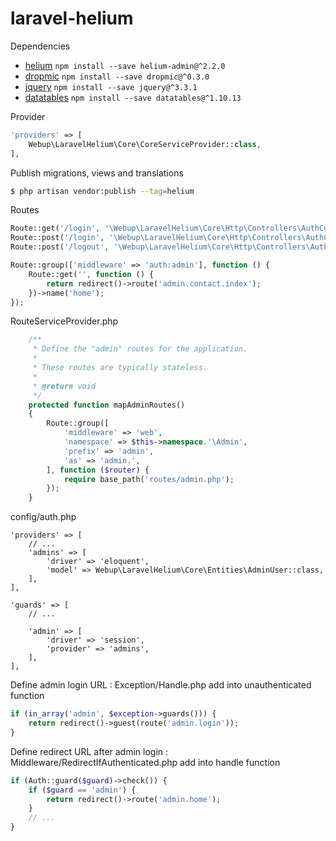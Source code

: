 # laravel-helium

Dependencies

- [helium](https://github.com/agence-webup/helium) `npm install --save helium-admin@^2.2.0`
- [dropmic](https://github.com/agence-webup/dropmic) `npm install --save dropmic@^0.3.0`
- [jquery]() `npm install --save jquery@^3.3.1`
- [datatables]() `npm install --save datatables@^1.10.13`

Provider

```php
'providers' => [
    Webup\LaravelHelium\Core\CoreServiceProvider::class,
],
```

Publish migrations, views and translations

```bash
$ php artisan vendor:publish --tag=helium
```

Routes

```php
Route::get('/login', '\Webup\LaravelHelium\Core\Http\Controllers\AuthController@showLoginForm')->name('login');
Route::post('/login', '\Webup\LaravelHelium\Core\Http\Controllers\AuthController@login')->name('postLogin');
Route::post('/logout', '\Webup\LaravelHelium\Core\Http\Controllers\AuthController@logout')->name('logout');

Route::group(['middleware' => 'auth:admin'], function () {
    Route::get('', function () {
        return redirect()->route('admin.contact.index');
    })->name('home');
});
```

RouteServiceProvider.php

```php
    /**
     * Define the "admin" routes for the application.
     *
     * These routes are typically stateless.
     *
     * @return void
     */
    protected function mapAdminRoutes()
    {
        Route::group([
            'middleware' => 'web',
            'namespace' => $this->namespace.'\Admin',
            'prefix' => 'admin',
            'as' => 'admin.',
        ], function ($router) {
            require base_path('routes/admin.php');
        });
    }
```

config/auth.php

```
'providers' => [
    // ...
    'admins' => [
        'driver' => 'eloquent',
        'model' => Webup\LaravelHelium\Core\Entities\AdminUser::class,
    ],
],

'guards' => [
    // ...

    'admin' => [
        'driver' => 'session',
        'provider' => 'admins',
    ],
],
```

Define admin login URL :
Exception/Handle.php add into unauthenticated function

```php
if (in_array('admin', $exception->guards())) {
    return redirect()->guest(route('admin.login'));
}
```
Define redirect URL after admin login :
Middleware/RedirectIfAuthenticated.php add into handle function

```php
if (Auth::guard($guard)->check()) {
    if ($guard == 'admin') {
        return redirect()->route('admin.home');
    }
    // ...
}
```
